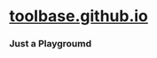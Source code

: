 
<h1><a href="https://toolbase.github.io">toolbase.github.io</a></h1>



<h3>Just a Playgroumd</h3>
